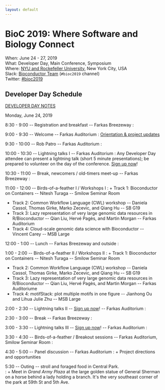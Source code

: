 ```yaml
---
layout: default
---
```

# BioC 2019: Where Software and Biology Connect

When: June 24 - 27, 2019<br />
What: Developer Day, Main Conference, Symposium<br />
Where: [NYU and Rockefeller University][venue], New York City, USA<br />
Slack: [Bioconductor Team][] (`#bioc2019` channel)<br />
Twitter: [#bioc2019][tweet]<br />

[tweet]: https://twitter.com/hashtag/bioc2019?f=tweets
[venue]: ./travel-accommodations
[Bioconductor Team]: https://bioc-community.herokuapp.com/

## Developer Day Schedule

[DEVELOPER DAY NOTES][]

Monday, June 24, 2019

8:30 - 9:00 -- Registration and breakfast -- Farkas Breezeway
: 
 
9:00 - 9:30 -- Welcome -- Farkas Auditorium
: [Orientation & project updates][1]
 
9:30 - 10:00 -- Rob Patro -- Farkas Auditorium
:  
 
10:00 - 10:30 -- Lightning talks I -- Farkas Auditorium
: Any Developer Day attendee can present a lightning talk (short 5
  minute presentations); be prepared to volunteer on the day of the
  conference. [Sign up now][]!
 
10:30 - 11:00 -- Break, newcomers / old-timers meet-up -- Farkas Breezeway
:  
 
11:00 - 12:00 -- Birds-of-a-feather I / Workshops I
: + Track 1: Bioconductor on Containers -- Nitesh Turaga --  Smilow Seminar Room
  + Track 2: Common Workflow Language (CWL) workshop -- Daniela
    Cassol, Thomas Girke, Marko Zecevic, and Qiang Hu -- SB G19
  + Track 3: Lazy representation of very large genomic data resources
    in R/Bioconductor -- Qian Liu, Herv&eacute; Pag&egrave;s, and
    Martin Morgan -- Farkas Auditorium
  + Track 4: Cloud-scale genomic data science with Bioconductor --
    Vincent Carey --  MSB Large
 
12:00 - 1:00 -- Lunch -- Farkas Breezeway and outside
:  
 
1:00 - 2:00 -- Birds-of-a-feather II / Workshops II
: + Track 1: Bioconductor on Containers -- Nitesh Turaga -- Smilow Seminar Room
  + Track 2: Common Workflow Language (CWL) workshop -- Daniela
    Cassol, Thomas Girke, Marko Zecevic, and Qiang Hu -- SB G19
  + Track 3: Lazy representation of very large genomic data resources
    in R/Bioconductor -- Qian Liu, Herv&eacute; Pag&egrave;s, and
    Martin Morgan -- Farkas Auditoriume
  + Track 4: motifStack: plot multiple motifs in one figure --
    Jianhong Ou and Lihua Julie Zhu -- MSB Large
 
 
2:00 - 2:30 -- Lightning talks II -- [Sign up now][]! -- Farkas Auditorium
:  
 
2:30 - 3:00 -- Break -- Farkas Breezeway
:  
 
3:00 - 3:30 -- Lightning talks III  -- [Sign up now][]! -- Farkas Auditorium
:  
 
3:30 - 4:30 -- Birds-of-a-feather / Breakout sessions -- Farkas Auditorium, Smilow Seminar Room
:  
 
4:30 - 5:00 -- Panel discussion -- Farkas Auditorium
: + Project directions and opportunities
 
5:30 -- Outing -- stroll and foraged food in Central Park.  
: + Meet in *Grand Army Plaza* at the large golden statue of General
Sherman on a horse behind a lady holding a branch. It's the very
southeast corner of the park at 59th St and 5th Ave.
 
[DEVELOPER DAY NOTES]: https://docs.google.com/document/d/1GQFxNRLsO6_2LQjeyXAkWZpkKlFL2_xfo1LbKoBOwzk/edit?usp=sharing
[Sign up now]: https://forms.gle/1k9eD1ahQnjvew8B7
[1]: https://docs.google.com/presentation/d/1S_e9g5OfpJK51TxiUWTKbqomutCsUJ2qgmio_g_qN-E/edit?usp=sharing
